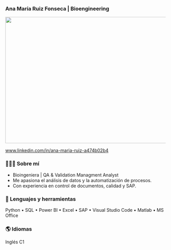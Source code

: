 ### Ana María Ruiz Fonseca | Bioengineering

<div align="center">
  <img width="1584" height="396" alt="portadaLin" src="https://github.com/user-attachments/assets/e77ee316-4597-4c41-afa4-e206d725dc8a" />
</div>

www.linkedin.com/in/ana-maria-ruiz-a474b02b4

### 👩🏻‍🔬 Sobre mí
- Bioingeniera | QA & Validation Managment Analyst
- Me apasiona el análisis de datos y la automatización de procesos.
- Con experiencia en control de documentos, calidad y SAP.

### 🧰 Lenguajes y herramientas
Python • SQL • Power BI • Excel • SAP • Visual Studio Code • Matlab • MS Office

### 🌎 Idiomas
Inglés C1
